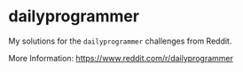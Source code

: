 # dailyprogrammer

My solutions for the `dailyprogrammer` challenges from Reddit.

More Information:
https://www.reddit.com/r/dailyprogrammer


